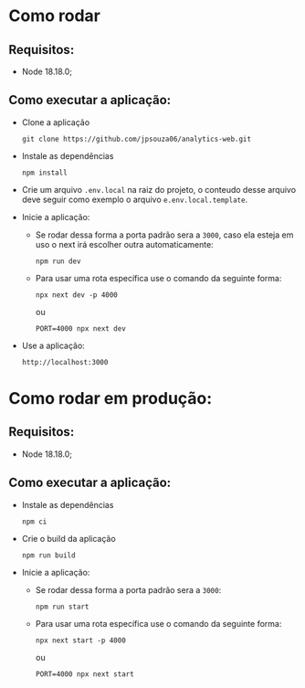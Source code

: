 # Como rodar

## Requisitos:
- Node 18.18.0;

## Como executar a aplicação:
- Clone a aplicação
  ```
  git clone https://github.com/jpsouza06/analytics-web.git
  ```

- Instale as dependências
  ```
  npm install
  ```

- Crie um arquivo `.env.local` na raiz do projeto, o conteudo desse arquivo deve 
seguir como exemplo o arquivo `e.env.local.template`.

- Inicie a aplicação:
  - Se rodar dessa forma a porta padrão sera a `3000`, caso ela esteja em uso
    o next irá escolher outra automaticamente:
    ```
    npm run dev
    ```
  - Para usar uma rota específica use o comando da seguinte forma:
    ```
    npx next dev -p 4000
    ```
    ou

    ```
    PORT=4000 npx next dev
    ```

- Use a aplicação:
  ```
  http://localhost:3000
  ```

# Como rodar em produção:

## Requisitos:
- Node 18.18.0;

## Como executar a aplicação:
- Instale as dependências
  ```
  npm ci
  ```

- Crie o build da aplicação
  ```
  npm run build
  ```
  
- Inicie a aplicação:
  - Se rodar dessa forma a porta padrão sera a `3000`:
    ```
    npm run start
    ```
  - Para usar uma rota específica use o comando da seguinte forma:
    ```
    npx next start -p 4000
    ```
    ou
    
    ```
    PORT=4000 npx next start
    ```
